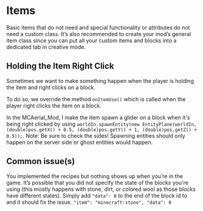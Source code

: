 # Items
Basic items that do not need and special functionality or attributes do not need a custom class. It’s also recommended to create your mod’s general item class since you can put all your custom items and blocks into a dedicated tab in creative mode.


## Holding the Item Right Click
Sometimes we want to make something happen when the player is holding the item and right clicks on a block.

To do so, we override the method `onItemUse()` which is called when the player right clicks the item on a block.

In the MCAerial_Mod, I make the item spawn a glider on a block when it's being right clicked by using `worldIn.spawnEntity(new EntityPlane(worldIn, (double)pos.getX() + 0.5, (double)pos.getY() + 1, (double)pos.getZ() + 0.5));`. Note: Be sure to check the sides! Spawning entities should only happen on the server side or ghost entities would happen.


## Common issue(s)
You implemented the recipes but nothing shows up when you’re in the game. It’s possible that you did not specify the state of the blocks you're using (this mostly happens with stone, dirt, or colored wool as those blocks have different states). Simply add `"data": 0` to the end of the block id to and it should fix the issue. `"item": "minecraft:stone", "data": 0`

